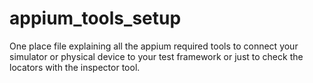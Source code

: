 # appium_tools_setup
One place file explaining all the appium required tools to connect your simulator or physical device to your test framework or just to check the locators with the inspector tool.
